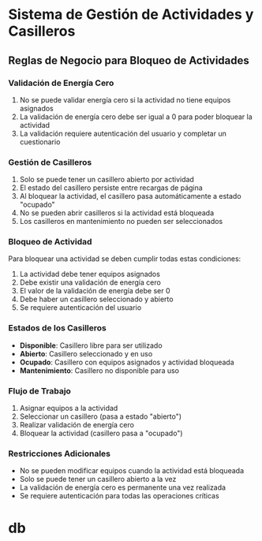 # Sistema de Gestión de Actividades y Casilleros

## Reglas de Negocio para Bloqueo de Actividades

### Validación de Energía Cero
1. No se puede validar energía cero si la actividad no tiene equipos asignados
2. La validación de energía cero debe ser igual a 0 para poder bloquear la actividad
3. La validación requiere autenticación del usuario y completar un cuestionario

### Gestión de Casilleros
1. Solo se puede tener un casillero abierto por actividad
2. El estado del casillero persiste entre recargas de página
3. Al bloquear la actividad, el casillero pasa automáticamente a estado "ocupado"
4. No se pueden abrir casilleros si la actividad está bloqueada
5. Los casilleros en mantenimiento no pueden ser seleccionados

### Bloqueo de Actividad
Para bloquear una actividad se deben cumplir todas estas condiciones:
1. La actividad debe tener equipos asignados
2. Debe existir una validación de energía cero
3. El valor de la validación de energía debe ser 0
4. Debe haber un casillero seleccionado y abierto
5. Se requiere autenticación del usuario

### Estados de los Casilleros
- **Disponible**: Casillero libre para ser utilizado
- **Abierto**: Casillero seleccionado y en uso
- **Ocupado**: Casillero con equipos asignados y actividad bloqueada
- **Mantenimiento**: Casillero no disponible para uso

### Flujo de Trabajo
1. Asignar equipos a la actividad
2. Seleccionar un casillero (pasa a estado "abierto")
3. Realizar validación de energía cero
4. Bloquear la actividad (casillero pasa a "ocupado")

### Restricciones Adicionales
- No se pueden modificar equipos cuando la actividad está bloqueada
- Solo se puede tener un casillero abierto a la vez
- La validación de energía cero es permanente una vez realizada
- Se requiere autenticación para todas las operaciones críticas
# db
